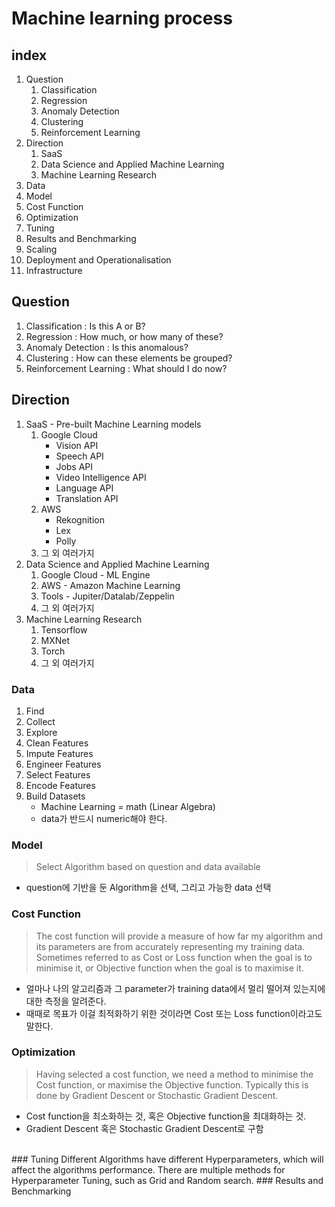 # Machine learning process

## index
1. Question
    1. Classification
    1. Regression
    1. Anomaly Detection
    1. Clustering
    1. Reinforcement Learning
1. Direction
    1. SaaS
    1. Data Science and Applied Machine Learning
    1. Machine Learning Research 
1. Data
1. Model
1. Cost Function
1. Optimization
1. Tuning
1. Results and Benchmarking
1. Scaling
1. Deployment and Operationalisation
1. Infrastructure

## Question
1. Classification : Is this A or B?
2. Regression : How much, or how many of these?
3. Anomaly Detection : Is this anomalous?
4. Clustering : How can these elements be grouped?
5. Reinforcement Learning : What should I do now?

## Direction
1. SaaS - Pre-built Machine Learning models
    1. Google Cloud
        - Vision API
        - Speech API
        - Jobs API
        - Video Intelligence API
        - Language API
        - Translation API
    1. AWS
        - Rekognition
        - Lex
        - Polly
    1. 그 외 여러가지
1. Data Science and Applied Machine Learning
    1. Google Cloud - ML Engine
    1. AWS - Amazon Machine Learning
    1. Tools - Jupiter/Datalab/Zeppelin
    1. 그 외 여러가지
1. Machine Learning Research
    1. Tensorflow
    1. MXNet
    1. Torch
    1. 그 외 여러가지
    
### Data
1. Find
1. Collect
1. Explore
1. Clean Features
1. Impute Features
1. Engineer Features
1. Select Features
1. Encode Features
1. Build Datasets
    - Machine Learning = math (Linear Algebra)
    - data가 반드시 numeric해야 한다.

### Model
>Select Algorithm based on question and data available<br>
* question에 기반을 둔 Algorithm을 선택, 그리고 가능한 data 선택<br>

### Cost Function
>The cost function will provide a measure of how far my algorithm and its parameters are from accurately representing my training data.<br>
>Sometimes referred to as Cost or Loss function when the goal is to minimise it, or Objective function when the goal is to maximise it.<br>

* 얼마나 나의 알고리즘과 그 parameter가 training data에서 멀리 떨어져 있는지에 대한 측정을 알려준다.
* 때때로 목표가 이걸 최적화하기 위한 것이라면 Cost 또는 Loss function이라고도 말한다.<br>

### Optimization
>Having selected a cost function, we need a method to minimise the Cost function, or maximise the Objective function.
>Typically this is done by Gradient Descent or Stochastic Gradient Descent.<br>

* Cost function을 최소화하는 것, 혹은 Objective function을 최대화하는 것.
* Gradient Descent 혹은 Stochastic Gradient Descent로 구함
<br>
### Tuning
Different Algorithms have different Hyperparameters, which will affect
the algorithms performance. There are multiple methods for
Hyperparameter Tuning, such as Grid and Random search.
### Results and Benchmarking
